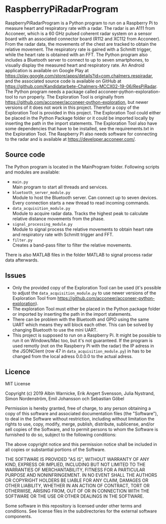 # RaspberryPiRadarProgram
RaspberryPiRadarProgram is a Python program to run on a Raspberry Pi to measure heart and respiratory rate with a radar. The radar is an A111 from Acconeer, which is a 60 GHz pulsed coherent radar system on a sensor board with an associated connector board (R112 and XC112 from Acconeer). From the radar data, the movements of the chest are tracked to obtain the relative movement. The respiratory rate is gained with a Schmitt trigger, while the heart rate is obtained with an FFT. The Python program also includes a Bluetooth server to connect to up to seven smartphones, to visually display the measured heart and respiratory rate. An Android application is available on Google Play at https://play.google.com/store/apps/details?id=com.chalmers.respiradar, and the associated source code is available on GitHub at https://github.com/Kandidatarbete-Chalmers-MCCX02-19-06/ResPiRadar. The Python program needs a package called acconeer-python-exploration-tool to run properly. The Exploration Tool is originally from https://github.com/acconeer/acconeer-python-exploration, but newer versions of it does not work in this project. Therefor a copy of the Exploration Tool is provided in this project. The Exploration Tool could either be placed in the Python Package folder or it could be imported locally by inserting the path in the import statements. The Exploration Tool also have some dependencies that have to be installed, see the requirements.txt in the Exploration Tool. The Raspberry Pi also needs software for connecting to the radar and is available at https://developer.acconeer.com/.

## Source code
The Python program is located in the MainProgram folder. 
Following scripts and modules are available:
- `main.py`\
  Main program to start all threads and services.
- `bluetooth_server_module.py`\
  Module to host the Bluetooth server. Can connect up to seven devices. Every connection starts a new thread to read incoming commands.
- `data_acquisition_module.py`\
  Module to acquire radar data. Tracks the highest peak to calculate relative distance movements from the phase.
- `signal_processing_module.py`\
  Module to signal process the relative movements to obtain heart rate and respiratory rate with Schmitt trigger and FFT.
- `filter.py`\
  Creates a band-pass filter to filter the relative movements.
  
There is also MATLAB files in the folder MATLAB to signal process radar data afterwards.

## Issues
- Only the provided copy of the Exploration Tool can be used (it's possible to adjust the `data_acquisition_module.py` to use newer versions of the Exploration Tool from https://github.com/acconeer/acconeer-python-exploration).
- The exploration Tool must either be placed in the Python package folder or imported by inserting the path in the import statements.
- There can be problem with the Bluetooth and GPIO using the same UART which means they will block each other. This can be solved by changing Bluetooth to use the mini UART. 
- This project is supposed to run on a Raspberry Pi. It might be possible to run it on Windows/Mac too, but it's not guaranteed. If the program is used remotly (not on the Raspberry Pi with the radar) the IP adress in the JSONClient (row 47 in `data_acquisition_module.py`) in has to be changed from the local adress 0.0.0.0 to the actual adress.

## Licence
MIT License

Copyright (c) 2019 Albin Warnicke, Erik Angert Svensson, Julia Nystrand, Simon Nordenström, Emil Johansson och Sebastian Göbel

Permission is hereby granted, free of charge, to any person obtaining a copy
of this software and associated documentation files (the "Software"), to deal
in the Software without restriction, including without limitation the rights
to use, copy, modify, merge, publish, distribute, sublicense, and/or sell
copies of the Software, and to permit persons to whom the Software is
furnished to do so, subject to the following conditions:

The above copyright notice and this permission notice shall be included in all
copies or substantial portions of the Software.

THE SOFTWARE IS PROVIDED "AS IS", WITHOUT WARRANTY OF ANY KIND, EXPRESS OR
IMPLIED, INCLUDING BUT NOT LIMITED TO THE WARRANTIES OF MERCHANTABILITY,
FITNESS FOR A PARTICULAR PURPOSE AND NONINFRINGEMENT. IN NO EVENT SHALL THE
AUTHORS OR COPYRIGHT HOLDERS BE LIABLE FOR ANY CLAIM, DAMAGES OR OTHER
LIABILITY, WHETHER IN AN ACTION OF CONTRACT, TORT OR OTHERWISE, ARISING FROM,
OUT OF OR IN CONNECTION WITH THE SOFTWARE OR THE USE OR OTHER DEALINGS IN THE
SOFTWARE.

Some software in this repository is licensed under other terms and conditions. 
See license files in the subdirectories for the external software components.
